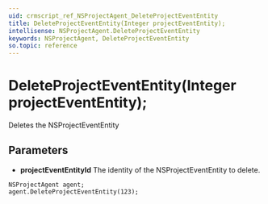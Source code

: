 ```yaml
---
uid: crmscript_ref_NSProjectAgent_DeleteProjectEventEntity
title: DeleteProjectEventEntity(Integer projectEventEntity);
intellisense: NSProjectAgent.DeleteProjectEventEntity
keywords: NSProjectAgent, DeleteProjectEventEntity
so.topic: reference
---
```


# DeleteProjectEventEntity(Integer projectEventEntity);

Deletes the NSProjectEventEntity
 
## Parameters

* **projectEventEntityId** The identity of the NSProjectEventEntity to delete.

```crmscript
NSProjectAgent agent;
agent.DeleteProjectEventEntity(123);
```

